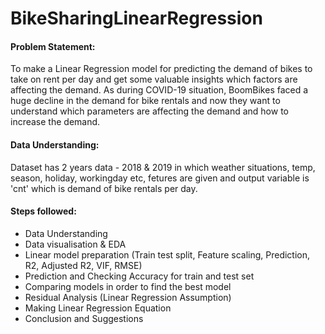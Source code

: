 # BikeSharingLinearRegression

#### Problem Statement: 
To make a Linear Regression model for predicting the demand of bikes to take on rent per day and get some valuable insights which factors are affecting the demand. As during COVID-19 situation, BoomBikes faced a huge decline in the demand for bike rentals and now they want to understand which parameters are affecting the demand and how to increase the demand.

#### Data Understanding: 
Dataset has 2 years data - 2018 & 2019 in which weather situations, temp, season, holiday, workingday etc, fetures are given and output variable is 'cnt' which is demand of bike rentals per day.

#### Steps followed:
- Data Understanding
- Data visualisation & EDA
- Linear model preparation (Train test split, Feature scaling, Prediction, R2, Adjusted R2, VIF, RMSE)
- Prediction and Checking Accuracy for train and test set
- Comparing models in order to find the best model
- Residual Analysis (Linear Regression Assumption)
- Making Linear Regression Equation
- Conclusion and Suggestions
  
